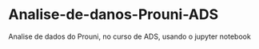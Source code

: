 # Analise-de-danos-Prouni-ADS
Analise de dados do Prouni, no curso de ADS, usando o jupyter notebook
